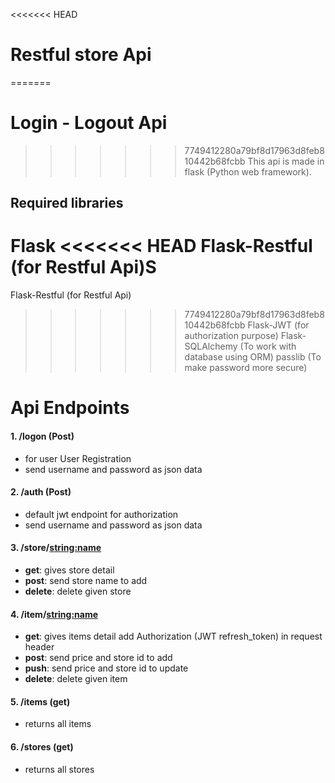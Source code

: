 <<<<<<< HEAD
# Restful store Api
=======
# Login - Logout Api
>>>>>>> 7749412280a79bf8d17963d8feb810442b68fcbb
This api is made in flask (Python web framework).

## Required libraries
Flask
<<<<<<< HEAD
Flask-Restful (for Restful Api)S
=======
Flask-Restful (for Restful Api)
>>>>>>> 7749412280a79bf8d17963d8feb810442b68fcbb
Flask-JWT (for authorization purpose)
Flask-SQLAlchemy (To work with database using ORM)
passlib (To make password more secure)

# Api Endpoints

#### 1. /logon (Post)
  - for user User Registration
  - send username and password as json data

#### 2. /auth (Post)
  - default jwt endpoint for authorization
  - send username and password as json data

#### 3. /store/<string:name>
  -  **get**: gives store detail
  -  **post**: send store name to add
  -  **delete**: delete given store

#### 4. /item/<string:name>
  -  **get**: gives items detail add Authorization (JWT refresh_token) in request header
  -  **post**: send price and store id to add
  -  **push**: send price and store id to update
  -  **delete**: delete given item

#### 5. /items (get)
  - returns all items

#### 6. /stores (get)
  - returns all stores
